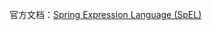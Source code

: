 官方文档：[Spring Expression Language (SpEL)](https://docs.spring.io/spring-framework/docs/current/reference/html/core.html#expressions)